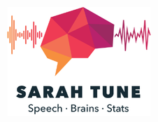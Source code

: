 ---
---

<p align="center">
  <img src="/assets/img/logo.png" title="BRAIN logo" alt="BRAIN logo" width="65%" height="65%" />
</p>







